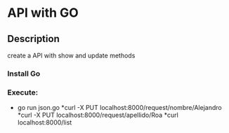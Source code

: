 # API with GO

## Description
create a API with show and update methods

### Install Go

### Execute:

* go run json.go
*curl -X PUT localhost:8000/request/nombre/Alejandro
*curl -X PUT localhost:8000/request/apellido/Roa
*curl localhost:8000/list
